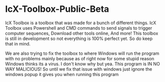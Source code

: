# IcX-Toolbox-Public-Beta
IcX Toolbox is a toolbox that was made for a bunch of different things. IcX Toolbox uses Powershell and CMD commands to send signals to trigger computer sequences, Download other tools online, And more!
This toolbox is still in development so not everything is 100% perfect yet. So do keep that in mind.

We are also trying to fix the toolbox to where Windows will run the program with no problems mainly because as of right now for some stupid reason Windows thinks its a virus. I don't know why but yea.
This program is IN NO WAY MALICIOUS! So until we fix that issue with windows just ignore the windows popup it gives you when running this program
